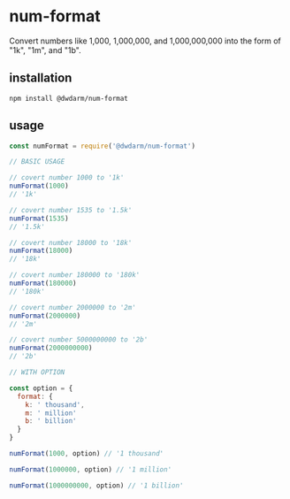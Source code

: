 # num-format
Convert numbers like 1,000, 1,000,000, and 1,000,000,000 into the form of "1k", "1m", and "1b".

## installation
```
npm install @dwdarm/num-format
```

## usage
```javascript
const numFormat = require('@dwdarm/num-format') 

// BASIC USAGE

// covert number 1000 to '1k'
numFormat(1000)
// '1k'

// covert number 1535 to '1.5k'
numFormat(1535)
// '1.5k'

// covert number 18000 to '18k'
numFormat(18000)
// '18k'

// covert number 180000 to '180k'
numFormat(180000)
// '180k'

// covert number 2000000 to '2m'
numFormat(2000000)
// '2m'

// covert number 5000000000 to '2b'
numFormat(2000000000)
// '2b'

// WITH OPTION

const option = {
  format: {
    k: ' thousand',
    m: ' million'
    b: ' billion'
  }
}

numFormat(1000, option) // '1 thousand'

numFormat(1000000, option) // '1 million'

numFormat(1000000000, option) // '1 billion'

```
